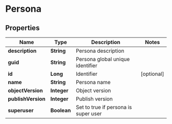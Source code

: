 
# Persona

## Properties
Name | Type | Description | Notes
------------ | ------------- | ------------- | -------------
**description** | **String** | Persona description | 
**guid** | **String** | Persona global unique identifier | 
**id** | **Long** | Identifier |  [optional]
**name** | **String** | Persona name | 
**objectVersion** | **Integer** | Object version | 
**publishVersion** | **Integer** | Publish version | 
**superuser** | **Boolean** | Set to true if persona is super user | 




